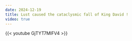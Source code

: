 ```yaml
---
date: 2024-12-19
title: Lust caused the cataclysmic fall of King David !
video: true
---
```



{{< youtube GjTYT7MlFV4 >}}

